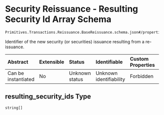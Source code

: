 # Security Reissuance - Resulting Security Id Array Schema

```txt
Primitives.Transactions.Reissuance.BaseReissuance.schema.json#/properties/resulting_security_ids
```

Identifier of the new security (or securities) issuance resulting from a re-issuance.

| Abstract            | Extensible | Status         | Identifiable            | Custom Properties | Additional Properties | Access Restrictions | Defined In                                                                                                                       |
| :------------------ | :--------- | :------------- | :---------------------- | :---------------- | :-------------------- | :------------------ | :------------------------------------------------------------------------------------------------------------------------------- |
| Can be instantiated | No         | Unknown status | Unknown identifiability | Forbidden         | Allowed               | none                | [BaseReissuance.schema.json*](../../schema/primitives/transactions/reissuance/BaseReissuance.schema.json "open original schema") |

## resulting_security_ids Type

`string[]`
